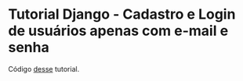 # Tutorial Django - Cadastro e Login de usuários apenas com e-mail e senha

Código [desse](https://www.fabioruicci.com.br/artigos/tutorial-django-cadastro-e-login-de-usuarios-apenas-com-e-mail-e-senha-usando-django-allauth-e-modelo-de-usuario-personalizado/) tutorial.